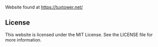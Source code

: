 Website found at https://tuxtower.net/

## License
This website is licensed under the MIT License. See the LICENSE file for more information.
